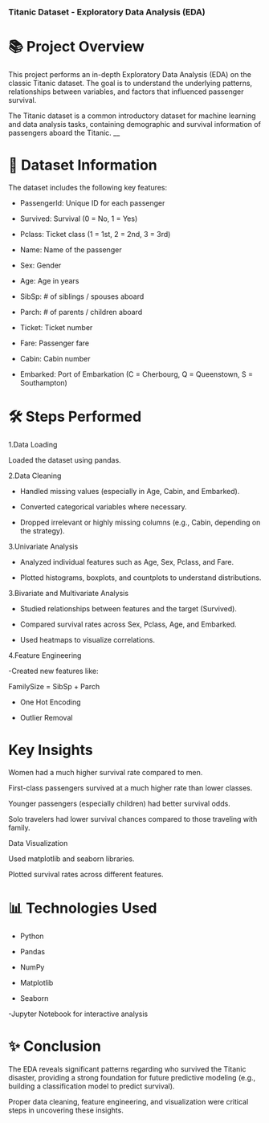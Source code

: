 ### Titanic Dataset - Exploratory Data Analysis (EDA)

# 📚 Project Overview
This project performs an in-depth Exploratory Data Analysis (EDA) on the classic Titanic dataset.
The goal is to understand the underlying patterns, relationships between variables, and factors that influenced passenger survival.

The Titanic dataset is a common introductory dataset for machine learning and data analysis tasks, containing demographic and survival information of passengers aboard the Titanic.
__

# 📂 Dataset Information

The dataset includes the following key features:

- PassengerId: Unique ID for each passenger

- Survived: Survival (0 = No, 1 = Yes)

- Pclass: Ticket class (1 = 1st, 2 = 2nd, 3 = 3rd)

- Name: Name of the passenger

- Sex: Gender

- Age: Age in years

- SibSp: # of siblings / spouses aboard

- Parch: # of parents / children aboard

- Ticket: Ticket number

- Fare: Passenger fare

- Cabin: Cabin number

- Embarked: Port of Embarkation (C = Cherbourg, Q = Queenstown, S = Southampton)

# 🛠 Steps Performed

1.Data Loading

Loaded the dataset using pandas.

2.Data Cleaning

- Handled missing values (especially in Age, Cabin, and Embarked).

- Converted categorical variables where necessary.

- Dropped irrelevant or highly missing columns (e.g., Cabin, depending on the strategy).

3.Univariate Analysis

- Analyzed individual features such as Age, Sex, Pclass, and Fare.

- Plotted histograms, boxplots, and countplots to understand distributions.

3.Bivariate and Multivariate Analysis

- Studied relationships between features and the target (Survived).

- Compared survival rates across Sex, Pclass, Age, and Embarked.

- Used heatmaps to visualize correlations.

4.Feature Engineering

-Created new features like:

FamilySize = SibSp + Parch 

- One Hot Encoding

- Outlier Removal


# Key Insights

Women had a much higher survival rate compared to men.

First-class passengers survived at a much higher rate than lower classes.

Younger passengers (especially children) had better survival odds.

Solo travelers had lower survival chances compared to those traveling with family.

Data Visualization

Used matplotlib and seaborn libraries.

Plotted survival rates across different features.


# 📊 Technologies Used
- Python

- Pandas

- NumPy

- Matplotlib

- Seaborn

-Jupyter Notebook for interactive analysis


# ✨ Conclusion
The EDA reveals significant patterns regarding who survived the Titanic disaster, providing a strong foundation for future predictive modeling (e.g., building a classification model to predict survival).

Proper data cleaning, feature engineering, and visualization were critical steps in uncovering these insights.

